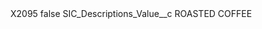 <?xml version="1.0" encoding="UTF-8"?>
<CustomMetadata xmlns="http://soap.sforce.com/2006/04/metadata" xmlns:xsi="http://www.w3.org/2001/XMLSchema-instance" xmlns:xsd="http://www.w3.org/2001/XMLSchema">
    <label>X2095</label>
    <protected>false</protected>
    <values>
        <field>SIC_Descriptions_Value__c</field>
        <value xsi:type="xsd:string">ROASTED COFFEE</value>
    </values>
</CustomMetadata>
